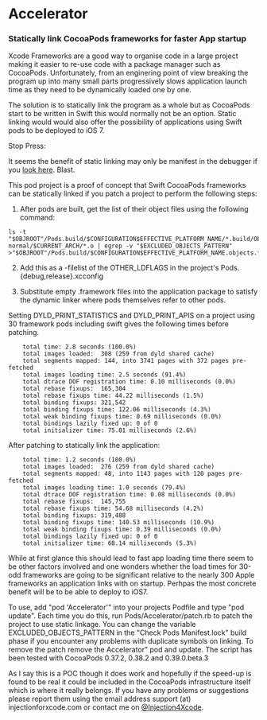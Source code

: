 # Accelerator

### Statically link CocoaPods frameworks for faster App startup

Xcode Frameworks are a good way to organise code in a large project making it easier
to re-use code with a package manager such as CocoaPods. Unfortunately, from an enginering
point of view breaking the program up into many small parts progressively slows
application launch time as they need to be dynamically loaded one by one.

The solution is to statically link the program as a whole but as CocoaPods start to be
written in Swift this would normally not be an option. Static linking would would also
offer the possibility of applications using Swift pods to be deployed to iOS 7.

Stop Press:

It seems the benefit of static linking may only be manifest in the debugger
if you [look here](https://github.com/artsy/eidolon/issues/491). Blast.

This pod project is a proof of concept that Swift CocoaPods frameworks can be
statically linked if you patch a project to perform the following steps:

1) After pods are built, get the list of their object files using the following command:

```shell
ls -t "$OBJROOT"/Pods.build/$CONFIGURATION$EFFECTIVE_PLATFORM_NAME/*.build/Objects-normal/$CURRENT_ARCH/*.o | egrep -v "$EXCLUDED_OBJECTS_PATTERN" >"$OBJROOT"/Pods.build/$CONFIGURATION$EFFECTIVE_PLATFORM_NAME.objects.filelist
```

2) Add this as a -filelist of the OTHER_LDFLAGS in the project's Pods.{debug,release}.xcconfig

3) Substitute empty .framework files into the application package to satisfy the dynamic linker
where pods themselves refer to other pods.

Setting DYLD_PRINT_STATISTICS and DYLD_PRINT_APIS on a project using 30
framework pods including swift gives the following times before patching.

```
    total time: 2.8 seconds (100.0%)
    total images loaded:  308 (259 from dyld shared cache)
    total segments mapped: 144, into 3741 pages with 372 pages pre-fetched
    total images loading time: 2.5 seconds (91.4%)
    total dtrace DOF registration time: 0.10 milliseconds (0.0%)
    total rebase fixups:  165,304
    total rebase fixups time: 44.22 milliseconds (1.5%)
    total binding fixups: 321,542
    total binding fixups time: 122.06 milliseconds (4.3%)
    total weak binding fixups time: 0.69 milliseconds (0.0%)
    total bindings lazily fixed up: 0 of 0
    total initializer time: 75.01 milliseconds (2.6%)
```

After patching to statically link the application:

```
    total time: 1.2 seconds (100.0%)
    total images loaded:  276 (259 from dyld shared cache)
    total segments mapped: 48, into 1143 pages with 120 pages pre-fetched
    total images loading time: 1.0 seconds (79.4%)
    total dtrace DOF registration time: 0.08 milliseconds (0.0%)
    total rebase fixups:  145,755
    total rebase fixups time: 54.68 milliseconds (4.2%)
    total binding fixups: 319,488
    total binding fixups time: 140.53 milliseconds (10.9%)
    total weak binding fixups time: 0.39 milliseconds (0.0%)
    total bindings lazily fixed up: 0 of 0
    total initializer time: 68.14 milliseconds (5.3%)
```

While at first glance this should lead to fast app loading time there seem
to be other factors involved and one wonders whether the load times for
30-odd frameworks are going to be significant relative to the nearly
300 Apple frameworks an application links with on startup. Perhpas
the most concrete benefit will be to be able to deploy to iOS7.

To use, add "pod 'Accelerator'" into your projects Podfile and type "pod update".
Each time you do this, run Pods/Accelerator/patch.rb to patch the project to use
static linkage. You can change the variable EXCLUDED_OBJECTS_PATTERN in the
"Check Pods Manifest.lock" build phase if you encounter any problems with duplicate
symbols on linking. To remove the patch remove the Accelerator" pod and update.
The script has been tested with CocoaPods 0.37.2, 0.38.2 and 0.39.0.beta.3

As I say this is a POC though it does work and hopefully if the speed-up is
found to be real it could be included in the CocoaPods infrastructure itself
which is where it really belongs. If you have any problems or suggestions
please report them using the email address support (at) injectionforxcode.com
or contact me on [@Injection4Xcode](https://twitter.com/#!/@Injection4Xcode).
